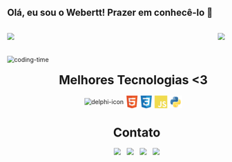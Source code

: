 ## Olá, eu sou o Webertt! Prazer em conhecê-lo 👋

<br>
<div>
  
  <img height="160em" src="https://github-readme-stats.vercel.app/api?username=Webertt-Coutinho&show_icons=true&theme=github_dark_dimmed&include_all_commits=true&count_private=true"/>
  <img align="right" height="160em" src="https://github-readme-stats.vercel.app/api/top-langs/?username=Webertt-Coutinho&layout=compact&langs_count=16&theme=github_dark_dimmed"/>
</div><br>

<div  align="center"> 
  <div style="display: inline_block"><br>
    <img align="left" height="250" alt="coding-time" src="https://cdn.dribbble.com/users/461802/screenshots/4753031/media/5c394506444d16d39a64d87b07dcbf21.gif">
    <h1 align="center">Melhores Tecnologias <3</h1>
    <img align="center" height="30" width="30" alt="delphi-icon"  src="https://img.icons8.com/officel/40/delphi-ide.png">
    <img align="center" height="30" width="30" alt="html-icon"  src="https://raw.githubusercontent.com/devicons/devicon/master/icons/html5/html5-original.svg">
    <img align="center" height="30" width="30" alt="css-icon"  src="https://raw.githubusercontent.com/devicons/devicon/master/icons/css3/css3-original.svg">
    <img align="center" height="30" width="30" alt="js-icon"  src="https://raw.githubusercontent.com/devicons/devicon/master/icons/javascript/javascript-plain.svg">
    <img align="center" height="30" width="30" alt="python-icon"  src="https://raw.githubusercontent.com/devicons/devicon/master/icons/python/python-original.svg">
  </div>
    
  <h1 align="center">Contato</h1>
  <a href="#" target="_blank" style="margin-right: 10px;"><img src="https://img.shields.io/badge/-Instagram-%23E4405F?style=for-the-badge&logo=instagram&logoColor=white" target="_blank"></a>
  <a href="#" target="_blank" style="margin-right: 10px;"><img src="https://img.shields.io/badge/Discord-7289DA?style=for-the-badge&logo=discord&logoColor=white" target="_blank"></a> 
  <a href = "mailto:webertt.coutinho@gmail.com" style="margin-right: 10px;"><img src="https://img.shields.io/badge/-Gmail-%23333?style=for-the-badge&logo=gmail&logoColor=white" target="_blank"></a>
  <a href="https://www.linkedin.com/in/webertt" target="_blank"><img src="https://img.shields.io/badge/-LinkedIn-%230077B5?style=for-the-badge&logo=linkedin&logoColor=white" target="_blank"></a> 
</div>
